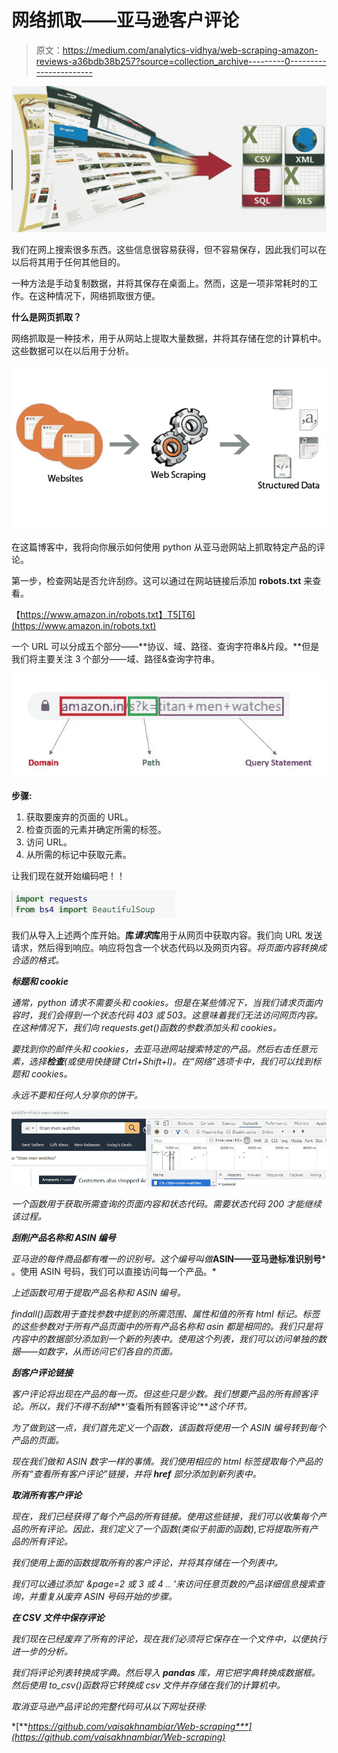 # 网络抓取——亚马逊客户评论

> 原文：<https://medium.com/analytics-vidhya/web-scraping-amazon-reviews-a36bdb38b257?source=collection_archive---------0----------------------->

![](img/f82879fdd5e3a8d66596964eef546c28.png)

我们在网上搜索很多东西。这些信息很容易获得，但不容易保存，因此我们可以在以后将其用于任何其他目的。

一种方法是手动复制数据，并将其保存在桌面上。然而，这是一项非常耗时的工作。在这种情况下，网络抓取很方便。

**什么是网页抓取？**

网络抓取是一种技术，用于从网站上提取大量数据，并将其存储在您的计算机中。这些数据可以在以后用于分析。

![](img/f984cf2755afe3af2153c4d9a9c62698.png)

在这篇博客中，我将向你展示如何使用 python 从亚马逊网站上抓取特定产品的评论。

第一步，检查网站是否允许刮痧。这可以通过在网站链接后添加 **robots.txt** 来查看。

【https://www.amazon.in/robots.txt】T5[T6](https://www.amazon.in/robots.txt)

一个 URL 可以分成五个部分——**协议、域、路径、查询字符串&片段。**但是我们将主要关注 3 个部分——域、路径&查询字符串。

![](img/e4264742371b9366b11b598527c1d334.png)

**步骤:**

1.  获取要废弃的页面的 URL。
2.  检查页面的元素并确定所需的标签。
3.  访问 URL。
4.  从所需的标记中获取元素。

让我们现在就开始编码吧！！

![](img/75e41bf3d942126208de7209db4df8f3.png)

我们从导入上述两个库开始。**库*请求*库**用于从网页中获取内容。我们向 URL 发送请求，然后得到响应。响应将包含一个状态代码以及网页内容。*将页面内容转换成合适的格式。*

***标题和 cookie***

*通常，python 请求不需要头和 cookies。但是在某些情况下，当我们请求页面内容时，我们会得到一个状态代码 403 或 503。这意味着我们无法访问网页内容。在这种情况下，我们向 requests.get()函数的参数添加头和 cookies。*

*要找到你的邮件头和 cookies，去亚马逊网站搜索特定的产品。然后右击任意元素，选择**检查**(或使用快捷键 Ctrl+Shift+I)。在“网络”选项卡中，我们可以找到标题和 cookies。*

*永远不要和任何人分享你的饼干。*

*![](img/6bf8a343518fd4537f23d86adb063ca6.png)*

*一个函数用于获取所需查询的页面内容和状态代码。需要状态代码 200 才能继续该过程。*

***刮削产品名称和 ASIN 编号***

*亚马逊的每件商品都有唯一的识别号。这个编号叫做***ASIN——亚马逊标准识别号*** 。使用 ASIN 号码，我们可以直接访问每一个产品。*

*上述函数可用于提取产品名称和 ASIN 编号。*

*findall()函数用于查找参数中提到的所需范围、属性和值的所有 html 标记。标签的这些参数对于所有产品页面中的所有产品名称和 asin 都是相同的。我们只是将内容中的数据部分添加到一个新的列表中。使用这个列表，我们可以访问单独的数据——如数字，从而访问它们各自的页面。*

***刮客户评论链接***

*客户评论将出现在产品的每一页。但这些只是少数。我们想要产品的所有顾客评论。所以，我们不得不刮掉***‘查看所有顾客评论’***这个环节。*

*为了做到这一点，我们首先定义一个函数，该函数将使用一个 ASIN 编号转到每个产品的页面。*

*现在我们做和 ASIN 数字一样的事情。我们使用相应的 html 标签提取每个产品的所有“查看所有客户评论”链接，并将 **href** 部分添加到新列表中。*

***取消所有客户评论***

*现在，我们已经获得了每个产品的所有链接。使用这些链接，我们可以收集每个产品的所有评论。因此，我们定义了一个函数(类似于前面的函数),它将提取所有产品的所有评论。*

*我们使用上面的函数提取所有的客户评论，并将其存储在一个列表中。*

*我们可以通过添加' &page=2 或 3 或 4 .. '来访问任意页数的产品详细信息搜索查询，并重复从废弃 ASIN 号码开始的步骤。*

***在 CSV 文件中保存评论***

*我们现在已经废弃了所有的评论，现在我们必须将它保存在一个文件中，以便执行进一步的分析。*

*我们将评论列表转换成字典。然后导入 **pandas** 库，用它把字典转换成数据框。然后使用 to_csv()函数将它转换成 csv 文件并存储在我们的计算机中。*

*取消亚马逊产品评论的完整代码可从以下网址获得:*

*[***https://github.com/vaisakhnambiar/Web-scraping***](https://github.com/vaisakhnambiar/Web-scraping)*